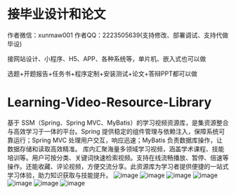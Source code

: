 # 接毕业设计和论文
作者微信：xunmaw001  作者QQ：2223505639(支持修改、部署调试、支持代做毕设)

接网站设计、小程序、H5、APP、各种系统等，单片机、嵌入式也可以做

选题+开题报告+任务书+程序定制+安装测试+论文+答辩PPT都可以做
# Learning-Video-Resource-Library
基于 SSM（Spring、Spring MVC、MyBatis）的学习视频资源库，是集资源整合与高效学习于一体的平台。Spring 提供稳定的组件管理与依赖注入，保障系统可靠运行；Spring MVC 处理用户交互，响应迅速；MyBatis 负责数据库操作，让数据存储和读取高效精准。  库内汇聚海量多领域学习视频，涵盖学术课程、技能培训等。用户可按分类、关键词快速检索视频。支持在线流畅播放、暂停、倍速等操作。还能收藏、评论视频，方便交流分享。此资源库为学习者提供便捷的一站式学习体验，助力知识获取与技能提升。 
![image](https://github.com/user-attachments/assets/e4185bb2-3f78-4503-b56a-c5d3e3b08cf0)
![image](https://github.com/user-attachments/assets/6fee8b83-2963-47f9-8c4c-7fa9cdf983c9)
![image](https://github.com/user-attachments/assets/67b77333-7712-4443-b56a-f2e0c774fd2e)
![image](https://github.com/user-attachments/assets/8d4c0de7-f6be-4332-b183-1b14be75abb4)
![image](https://github.com/user-attachments/assets/a0318b04-cba5-4d03-81f5-086ba11cc683)
![image](https://github.com/user-attachments/assets/0001d135-0d05-4f7d-b454-56ae954155f9)
![image](https://github.com/user-attachments/assets/909e5959-203b-4f82-b762-3cf609eb93bf)
